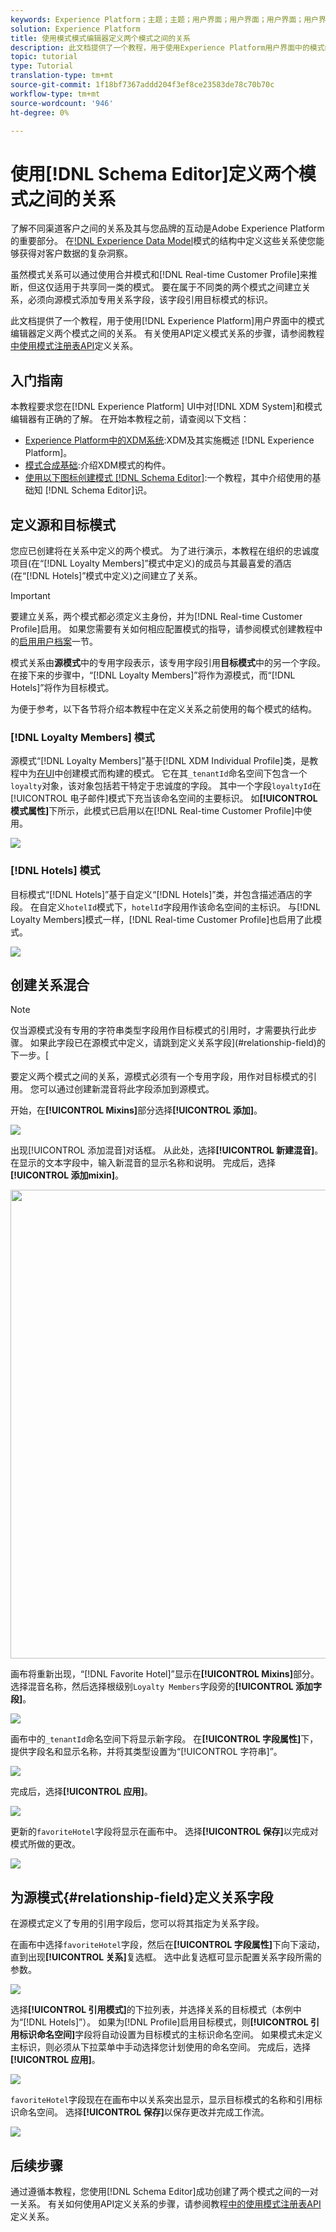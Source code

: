 ```yaml
---
keywords: Experience Platform；主题；主题；用户界面；用户界面；用户界面；用户界面；用户界面；用户界面；用户界面；用户界面；用户界面；用户界面；用户界面；用户界面；用户界面；用户界面；用户界面；用户界面；
solution: Experience Platform
title: 使用模式模式编辑器定义两个模式之间的关系
description: 此文档提供了一个教程，用于使用Experience Platform用户界面中的模式编辑器定义两个模式之间的关系。
topic: tutorial
type: Tutorial
translation-type: tm+mt
source-git-commit: 1f18bf7367addd204f3ef8ce23583de78c70b70c
workflow-type: tm+mt
source-wordcount: '946'
ht-degree: 0%

---
```



# 使用[!DNL Schema Editor]定义两个模式之间的关系

了解不同渠道客户之间的关系及其与您品牌的互动是Adobe Experience Platform的重要部分。 在[!DNL Experience Data Model](XDM)模式的结构中定义这些关系使您能够获得对客户数据的复杂洞察。

虽然模式关系可以通过使用合并模式和[!DNL Real-time Customer Profile]来推断，但这仅适用于共享同一类的模式。 要在属于不同类的两个模式之间建立关系，必须向源模式添加专用关系字段，该字段引用目标模式的标识。

此文档提供了一个教程，用于使用[!DNL Experience Platform]用户界面中的模式编辑器定义两个模式之间的关系。 有关使用API定义模式关系的步骤，请参阅教程[中使用模式注册表API](relationship-api.md)定义关系。

## 入门指南

本教程要求您在[!DNL Experience Platform] UI中对[!DNL XDM System]和模式编辑器有正确的了解。 在开始本教程之前，请查阅以下文档：

* [Experience Platform中的XDM系统](../home.md):XDM及其实施概述 [!DNL Experience Platform]。
* [模式合成基础](../schema/composition.md):介绍XDM模式的构件。
* [使用以下图标创建模式 [!DNL Schema Editor]](create-schema-ui.md):一个教程，其中介绍使用的基础知 [!DNL Schema Editor]识。

## 定义源和目标模式

您应已创建将在关系中定义的两个模式。 为了进行演示，本教程在组织的忠诚度项目(在“[!DNL Loyalty Members]”模式中定义)的成员与其最喜爱的酒店(在“[!DNL Hotels]”模式中定义)之间建立了关系。

>[!IMPORTANT]
>
>要建立关系，两个模式都必须定义主身份，并为[!DNL Real-time Customer Profile]启用。 如果您需要有关如何相应配置模式的指导，请参阅模式创建教程中的[启用用户档案](./create-schema-ui.md#profile)一节。

模式关系由&#x200B;**源模式**&#x200B;中的专用字段表示，该专用字段引用&#x200B;**目标模式**&#x200B;中的另一个字段。 在接下来的步骤中，“[!DNL Loyalty Members]”将作为源模式，而“[!DNL Hotels]”将作为目标模式。

为便于参考，以下各节将介绍本教程中在定义关系之前使用的每个模式的结构。

### [!DNL Loyalty Members] 模式

源模式“[!DNL Loyalty Members]”基于[!DNL XDM Individual Profile]类，是教程中为[在UI](create-schema-ui.md)中创建模式而构建的模式。 它在其`_tenantId`命名空间下包含一个`loyalty`对象，该对象包括若干特定于忠诚度的字段。 其中一个字段`loyaltyId`在[!UICONTROL 电子邮件]模式下充当该命名空间的主要标识。 如&#x200B;**[!UICONTROL 模式属性]**&#x200B;下所示，此模式已启用以在[!DNL Real-time Customer Profile]中使用。

![](../images/tutorials/relationship/loyalty-members.png)

### [!DNL Hotels] 模式

目标模式“[!DNL Hotels]”基于自定义“[!DNL Hotels]”类，并包含描述酒店的字段。 在自定义`hotelId`模式下，`hotelId`字段用作该命名空间的主标识。 与[!DNL Loyalty Members]模式一样，[!DNL Real-time Customer Profile]也启用了此模式。

![](../images/tutorials/relationship/hotels.png)

## 创建关系混合

>[!NOTE]
>
>仅当源模式没有专用的字符串类型字段用作目标模式的引用时，才需要执行此步骤。 如果此字段已在源模式中定义，请跳到定义关系字段](#relationship-field)的下一步。[

要定义两个模式之间的关系，源模式必须有一个专用字段，用作对目标模式的引用。 您可以通过创建新混音将此字段添加到源模式。

开始，在&#x200B;**[!UICONTROL Mixins]**&#x200B;部分选择&#x200B;**[!UICONTROL 添加]**。

![](../images/tutorials/relationship/loyalty-add-mixin.png)

出现[!UICONTROL 添加混音]对话框。 从此处，选择&#x200B;**[!UICONTROL 新建混音]**。 在显示的文本字段中，输入新混音的显示名称和说明。 完成后，选择&#x200B;**[!UICONTROL 添加mixin]**。

<img src="../images/tutorials/relationship/loyalty-create-new-mixin.png" width="750"><br>

画布将重新出现，“[!DNL Favorite Hotel]”显示在&#x200B;**[!UICONTROL Mixins]**&#x200B;部分。 选择混音名称，然后选择根级别`Loyalty Members`字段旁的&#x200B;**[!UICONTROL 添加字段]**。

![](../images/tutorials/relationship/loyalty-add-field.png)

画布中的`_tenantId`命名空间下将显示新字段。 在&#x200B;**[!UICONTROL 字段属性]**&#x200B;下，提供字段名和显示名称，并将其类型设置为“[!UICONTROL 字符串]”。

![](../images/tutorials/relationship/relationship-field-details.png)

完成后，选择&#x200B;**[!UICONTROL 应用]**。

![](../images/tutorials/relationship/relationship-field-apply.png)

更新的`favoriteHotel`字段将显示在画布中。 选择&#x200B;**[!UICONTROL 保存]**&#x200B;以完成对模式所做的更改。

![](../images/tutorials/relationship/relationship-field-save.png)

## 为源模式{#relationship-field}定义关系字段

在源模式定义了专用的引用字段后，您可以将其指定为关系字段。

在画布中选择`favoriteHotel`字段，然后在&#x200B;**[!UICONTROL 字段属性]**&#x200B;下向下滚动，直到出现&#x200B;**[!UICONTROL 关系]**&#x200B;复选框。 选中此复选框可显示配置关系字段所需的参数。

![](../images/tutorials/relationship/relationship-checkbox.png)

选择&#x200B;**[!UICONTROL 引用模式]**&#x200B;的下拉列表，并选择关系的目标模式（本例中为“[!DNL Hotels]”）。 如果为[!DNL Profile]启用目标模式，则&#x200B;**[!UICONTROL 引用标识命名空间]**&#x200B;字段将自动设置为目标模式的主标识命名空间。 如果模式未定义主标识，则必须从下拉菜单中手动选择您计划使用的命名空间。 完成后，选择&#x200B;**[!UICONTROL 应用]**。

![](../images/tutorials/relationship/reference-schema-id-namespace.png)

`favoriteHotel`字段现在在画布中以关系突出显示，显示目标模式的名称和引用标识命名空间。 选择&#x200B;**[!UICONTROL 保存]**&#x200B;以保存更改并完成工作流。

![](../images/tutorials/relationship/relationship-save.png)

## 后续步骤

通过遵循本教程，您使用[!DNL Schema Editor]成功创建了两个模式之间的一对一关系。 有关如何使用API定义关系的步骤，请参阅教程[中的使用模式注册表API](relationship-api.md)定义关系。